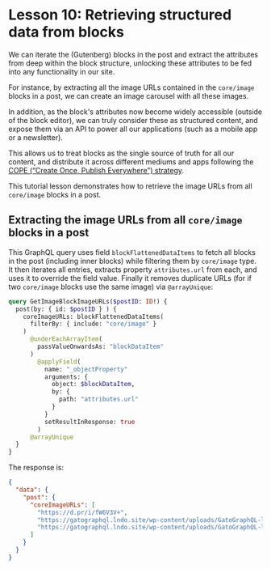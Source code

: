# Lesson 10: Retrieving structured data from blocks

We can iterate the (Gutenberg) blocks in the post and extract the attributes from deep within the block structure, unlocking these attributes to be fed into any functionality in our site.

For instance, by extracting all the image URLs contained in the `core/image` blocks in a post, we can create an image carousel with all these images.

In addition, as the block's attributes now become widely accessible (outside of the block editor), we can truly consider these as structured content, and expose them via an API to power all our applications (such as a mobile app or a newsletter).

This allows us to treat blocks as the single source of truth for all our content, and distribute it across different mediums and apps following the [COPE (“Create Once, Publish Everywhere”) strategy](https://www.smashingmagazine.com/2019/10/create-once-publish-everywhere-wordpress/).

This tutorial lesson demonstrates how to retrieve the image URLs from all `core/image` blocks in a post.

## Extracting the image URLs from all `core/image` blocks in a post

This GraphQL query uses field `blockFlattenedDataItems` to fetch all blocks in the post (including inner blocks) while filtering them by `core/image` type. It then iterates all entries, extracts property `attributes.url` from each, and uses it to override the field value. Finally it removes duplicate URLs (for if two `core/image` blocks use the same image) via `@arrayUnique`:

```graphql
query GetImageBlockImageURLs($postID: ID!) {
  post(by: { id: $postID } ) {
    coreImageURLs: blockFlattenedDataItems(
      filterBy: { include: "core/image" }
    )
      @underEachArrayItem(
        passValueOnwardsAs: "blockDataItem"
      )
        @applyField(
          name: "_objectProperty"
          arguments: {
            object: $blockDataItem,
            by: {
              path: "attributes.url"
            }
          }
          setResultInResponse: true
        )
      @arrayUnique
  }
}
```

The response is:

```json
{
  "data": {
    "post": {
      "coreImageURLs": [
        "https://d.pr/i/fW6V3V+",
        "https://gatographql.lndo.site/wp-content/uploads/GatoGraphQL-logo-1024x622.jpg",
        "https://gatographql.lndo.site/wp-content/uploads/GatoGraphQL-logo-suki-1024x598.png"
      ]
    }
  }
}
```

